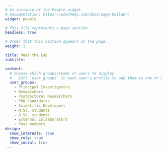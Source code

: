 ```yaml
---
# An instance of the People widget.
# Documentation: https://wowchemy.com/docs/page-builder/
widget: people

# This file represents a page section.
headless: true

# Order that this section appears on the page.
weight: 1

title: Meet the Lab
subtitle:

content:
  # Choose which groups/teams of users to display.
  #   Edit `user_groups` in each user's profile to add them to one or more of these groups.
  user_groups:
    - Principal Investigators
    - Researchers
    - Postdoctoral Researchers 
    - PhD Candidates
    - Scientific Developers
    - M.Sc. students
    - B.Sc. students
    - External Collaborators
    - Past members
design:
  show_interests: true
  show_role: true
  show_social: true
---
```

